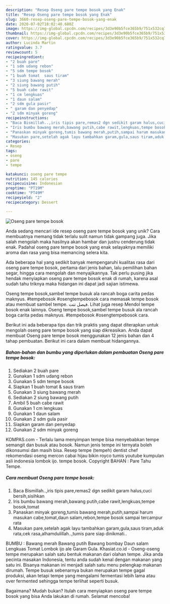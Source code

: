 ```yaml
---
description: "Resep Oseng pare tempe bosok yang Enak"
title: "Resep Oseng pare tempe bosok yang Enak"
slug: 3660-resep-oseng-pare-tempe-bosok-yang-enak
date: 2020-07-02T18:02:40.680Z
image: https://img-global.cpcdn.com/recipes/3d3e90b5fce365b9/751x532cq70/oseng-pare-tempe-bosok-foto-resep-utama.jpg
thumbnail: https://img-global.cpcdn.com/recipes/3d3e90b5fce365b9/751x532cq70/oseng-pare-tempe-bosok-foto-resep-utama.jpg
cover: https://img-global.cpcdn.com/recipes/3d3e90b5fce365b9/751x532cq70/oseng-pare-tempe-bosok-foto-resep-utama.jpg
author: Lucinda Martin
ratingvalue: 3.7
reviewcount: 5
recipeingredient:
- "2 buah pare"
- "1 sdm udang rebon"
- "5 sdm tempe bosok"
- "1 buah tomat  saus tiram"
- "3 siung bawang merah"
- "2 siung bawang putih"
- "5 buah cabe rawit"
- "1 cm lengkuas"
- "1 daun salam"
- "2 sdm gula pasir"
- " garam dan penyedap"
- "2 sdm minyak goreng"
recipeinstructions:
- "Baca Bismillah..,iris tipis pare,remas2 dgn sedikit garam halus,cuci bersih,sisihkan"
- "Iris bumbu bawang merah,bawang putih,cabe rawit,lengkuas,tempe bosok,tomat"
- "Panaskan minyak goreng,tumis bawang merah,putih,sampai harum masukan cabe,tomat,daun salam,rebon,tempe bosok sampai tercampur rata"
- "Masukan pare,setelah agak layu tambahkan garam,gula,saus tiram,aduk rata,cek rasa,alhamdulillah..,tumis pare siap dinikmati.."
categories:
- Resep
tags:
- oseng
- pare
- tempe

katakunci: oseng pare tempe 
nutrition: 145 calories
recipecuisine: Indonesian
preptime: "PT19M"
cooktime: "PT49M"
recipeyield: "2"
recipecategory: Dessert

---
```



![Oseng pare tempe bosok](https://img-global.cpcdn.com/recipes/3d3e90b5fce365b9/751x532cq70/oseng-pare-tempe-bosok-foto-resep-utama.jpg)

Anda sedang mencari ide resep oseng pare tempe bosok yang unik? Cara membuatnya memang tidak terlalu sulit namun tidak gampang juga. Jika salah mengolah maka hasilnya akan hambar dan justru cenderung tidak enak. Padahal oseng pare tempe bosok yang enak selayaknya memiliki aroma dan rasa yang bisa memancing selera kita.

Ada beberapa hal yang sedikit banyak mempengaruhi kualitas rasa dari oseng pare tempe bosok, pertama dari jenis bahan, lalu pemilihan bahan segar, hingga cara mengolah dan menyajikannya. Tak perlu pusing jika hendak menyiapkan oseng pare tempe bosok enak di rumah, karena asal sudah tahu triknya maka hidangan ini dapat jadi sajian istimewa.

Oseng tempe bosok,sambel tempe busuk ala rancah boga carita pedas maknyus. #tempebosok #osengtempebosok cara memasak tempe bosok atau membuat sambel tempe. فيصل تتت. Lihat juga resep Mendol tempe bosok enak lainnya. Oseng tempe bosok,sambel tempe busuk ala rancah boga carita pedas maknyus. #tempebosok #osengtempebosok cara.


Berikut ini ada beberapa tips dan trik praktis yang dapat diterapkan untuk mengolah oseng pare tempe bosok yang siap dikreasikan. Anda dapat membuat Oseng pare tempe bosok menggunakan 12 jenis bahan dan 4 tahap pembuatan. Berikut ini cara dalam membuat hidangannya.

<!--inarticleads1-->

##### Bahan-bahan dan bumbu yang diperlukan dalam pembuatan Oseng pare tempe bosok:

1. Sediakan 2 buah pare
1. Gunakan 1 sdm udang rebon
1. Gunakan 5 sdm tempe bosok
1. Siapkan 1 buah tomat &amp; saus tiram
1. Gunakan 3 siung bawang merah
1. Sediakan 2 siung bawang putih
1. Ambil 5 buah cabe rawit
1. Gunakan 1 cm lengkuas
1. Gunakan 1 daun salam
1. Gunakan 2 sdm gula pasir
1. Siapkan  garam dan penyedap
1. Gunakan 2 sdm minyak goreng


KOMPAS.com - Terlalu lama menyimpan tempe bisa menyebabkan tempe semangit dan busuk atau bosok. Namun jenis tempe ini ternyata boleh dikonsumsi dan masih bisa. Resep tempe (tempeh) dentist chef rekomendasi oseng mercon cabai hijau bikin royco tumis youtube kumpulan asli indonesia lombok ijo. tempe bosok. Copyright BAHAN : Pare Tahu Tempe. 

<!--inarticleads2-->

##### Cara membuat Oseng pare tempe bosok:

1. Baca Bismillah..,iris tipis pare,remas2 dgn sedikit garam halus,cuci bersih,sisihkan
1. Iris bumbu bawang merah,bawang putih,cabe rawit,lengkuas,tempe bosok,tomat
1. Panaskan minyak goreng,tumis bawang merah,putih,sampai harum masukan cabe,tomat,daun salam,rebon,tempe bosok sampai tercampur rata
1. Masukan pare,setelah agak layu tambahkan garam,gula,saus tiram,aduk rata,cek rasa,alhamdulillah..,tumis pare siap dinikmati..


BUMBU : Bawang merah Bawang putih Bawang bombay Daun salam Lengkuas Tomat Lombok ijo ale Garam Gula. Khasiat.co.id - Oseng-oseng tempe merupakan salah satu bentuk makanan dari olahan tempe. Jika anda pecinta masakan Indonesia, tentu anda sudah kenal dengan makanan yang satu ini. Bisanya makanan ini menjadi salah satu menu pelengkap makanan dirumah. Tempe busuk sebenarnya bukan merupakan tempe gagal produksi, akan tetapi tempe yang mengalami fermentasi lebih lama atau over fermented sehingga tempe terlihat seperti busuk. 

Bagaimana? Mudah bukan? Itulah cara menyiapkan oseng pare tempe bosok yang bisa Anda lakukan di rumah. Selamat mencoba!
